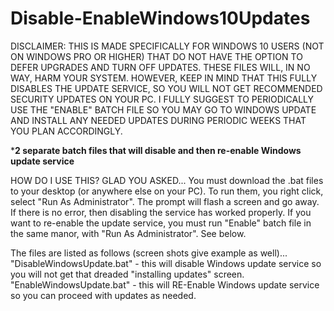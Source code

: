 # Disable-EnableWindows10Updates
DISCLAIMER: THIS IS MADE SPECIFICALLY FOR WINDOWS 10 USERS (NOT ON WINDOWS PRO OR HIGHER) THAT DO NOT HAVE 
THE OPTION TO DEFER UPGRADES AND TURN OFF UPDATES. THESE FILES WILL, IN NO WAY, HARM YOUR SYSTEM. HOWEVER,
KEEP IN MIND THAT THIS FULLY DISABLES THE UPDATE SERVICE, SO YOU WILL NOT GET RECOMMENDED SECURITY UPDATES ON YOUR PC.
I FULLY SUGGEST TO PERIODICALLY USE THE "ENABLE" BATCH FILE SO YOU MAY GO TO WINDOWS UPDATE AND INSTALL ANY NEEDED UPDATES
DURING PERIODIC WEEKS THAT YOU PLAN ACCORDINGLY.

***2 separate batch files that will disable and then re-enable Windows update service**

HOW DO I USE THIS? GLAD YOU ASKED...
You must download the .bat files to your desktop (or anywhere else on your PC). To run them, you right click, select "Run As Administrator".
The prompt will flash a screen and go away. If there is no error, then disabling the service has worked properly. If you want to re-enable
the update service, you must run "Enable" batch file in the same manor, with "Run As Administrator". 
See below.

The files are listed as follows (screen shots give example as well)...
      "DisableWindowsUpdate.bat" - this will disable Windows update service so you will not get that dreaded "installing updates" screen.
      "EnableWindowsUpdate.bat" - this will RE-Enable Windows update service so you can proceed with updates as needed.
          
          
